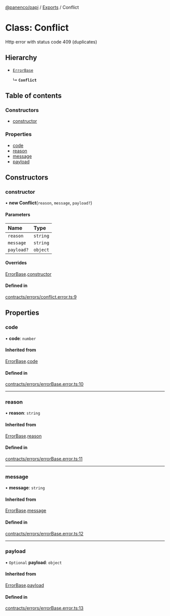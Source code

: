 [@panenco/papi](../README.md) / [Exports](../modules.md) / Conflict

# Class: Conflict

Http error with status code 409 (duplicates)

## Hierarchy

- [`ErrorBase`](ErrorBase.md)

  ↳ **`Conflict`**

## Table of contents

### Constructors

- [constructor](Conflict.md#constructor)

### Properties

- [code](Conflict.md#code)
- [reason](Conflict.md#reason)
- [message](Conflict.md#message)
- [payload](Conflict.md#payload)

## Constructors

### constructor

• **new Conflict**(`reason`, `message`, `payload?`)

#### Parameters

| Name | Type |
| :------ | :------ |
| `reason` | `string` |
| `message` | `string` |
| `payload?` | `object` |

#### Overrides

[ErrorBase](ErrorBase.md).[constructor](ErrorBase.md#constructor)

#### Defined in

[contracts/errors/conflict.error.ts:9](https://github.com/Panenco/papi/blob/1dcd4f2/src/contracts/errors/conflict.error.ts#L9)

## Properties

### code

• **code**: `number`

#### Inherited from

[ErrorBase](ErrorBase.md).[code](ErrorBase.md#code)

#### Defined in

[contracts/errors/errorBase.error.ts:10](https://github.com/Panenco/papi/blob/1dcd4f2/src/contracts/errors/errorBase.error.ts#L10)

___

### reason

• **reason**: `string`

#### Inherited from

[ErrorBase](ErrorBase.md).[reason](ErrorBase.md#reason)

#### Defined in

[contracts/errors/errorBase.error.ts:11](https://github.com/Panenco/papi/blob/1dcd4f2/src/contracts/errors/errorBase.error.ts#L11)

___

### message

• **message**: `string`

#### Inherited from

[ErrorBase](ErrorBase.md).[message](ErrorBase.md#message)

#### Defined in

[contracts/errors/errorBase.error.ts:12](https://github.com/Panenco/papi/blob/1dcd4f2/src/contracts/errors/errorBase.error.ts#L12)

___

### payload

• `Optional` **payload**: `object`

#### Inherited from

[ErrorBase](ErrorBase.md).[payload](ErrorBase.md#payload)

#### Defined in

[contracts/errors/errorBase.error.ts:13](https://github.com/Panenco/papi/blob/1dcd4f2/src/contracts/errors/errorBase.error.ts#L13)
